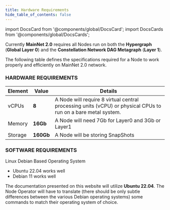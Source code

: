 ```yaml
---
title: Hardware Requirements
hide_table_of_contents: false
---
```


import DocsCard from '@components/global/DocsCard';
import DocsCards from '@components/global/DocsCards';

<head>
  <title>MainNet 2.0 Hardware Specs</title>
  <meta
    name="description"
    content="MainNet 2.0 Hardware Requirements"
  />
  <style>{`
    :root {
      --doc-item-container-width: 60rem;
    }
  `}
  </style>
</head>

Currently **MainNet 2.0** requires all Nodes run on both the **Hypergraph** (**Global Layer 0**) and the **Constellation Network DAG Metagraph** (**Layer 1**). 

The following table defines the specifications required for a Node to work properly and efficiently on MainNet 2.0 network.


### HARDWARE REQUIREMENTS
| Element | Value	| Details |
| --- | --- | --- |
| vCPUs | **8** | A Node will require 8 virtual central processing units (vCPU) or physical CPUs to run on a bare metal system. |
| Memory | **16Gb** | A Node will need 7Gb for Layer0 and 3Gb or Layer1 |
| Storage | **160Gb** | A Node will be storing SnapShots |

### SOFTWARE REQUIREMENTS
Linux Debian Based Operating System
- Ubuntu 22.04 works well
- Debian 11 works well

The documentation presented on this website will utilize **Ubuntu 22.04**.  The Node Operator will have to translate (there should be only subtle differences between the various Debian operating systems) some commands to match their operating system of choice.